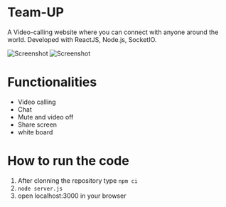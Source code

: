 # Team-UP

A Video-calling website where you can connect with anyone around the world.
Developed with ReactJS, Node.js, SocketIO.

![Screenshot](Screenshot(294).png)
![Screenshot](Screenshot(294).png)

# Functionalities
* Video calling
* Chat
* Mute and video off
* Share screen
* white board


# How to run the code 
1. After clonning the repository type
`npm ci`
2. `node server.js`
3. open localhost:3000 in your browser